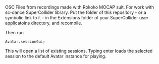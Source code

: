 OSC Files from recordings made with Rokoko MOCAP suit.
For work with sc-dance SuperCollider library.
Put the folder  of this repository - or a symbolic link to it - in the Extensions folder of your SuperCollider user applicatoins directory, and recompile.

Then run 

``` supercollider
Avatar.sessionGui;
``` 

This will open a list of existing sessions. Typing enter loads the selected session to the default Avatar instance for playing. 


